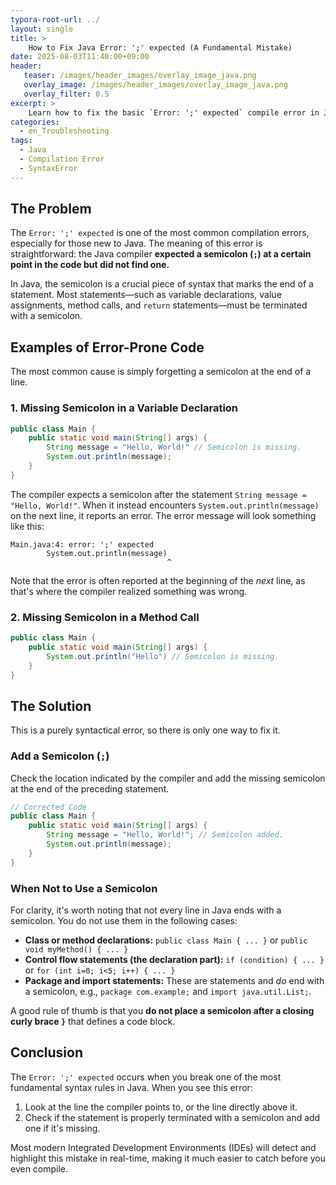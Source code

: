 ```yaml
---
typora-root-url: ../
layout: single
title: >
    How to Fix Java Error: ';' expected (A Fundamental Mistake)
date: 2025-08-03T11:40:00+09:00
header:
   teaser: /images/header_images/overlay_image_java.png
   overlay_image: /images/header_images/overlay_image_java.png
   overlay_filter: 0.5
excerpt: >
    Learn how to fix the basic `Error: ';' expected` compile error in Java, which occurs when you forget to terminate a statement with a semicolon (;).
categories:
  - en_Troubleshooting
tags:
  - Java
  - Compilation Error
  - SyntaxError
---
```


## The Problem

The `Error: ';' expected` is one of the most common compilation errors, especially for those new to Java. The meaning of this error is straightforward: the Java compiler **expected a semicolon (`;`) at a certain point in the code but did not find one.**

In Java, the semicolon is a crucial piece of syntax that marks the end of a statement. Most statements—such as variable declarations, value assignments, method calls, and `return` statements—must be terminated with a semicolon.

## Examples of Error-Prone Code

The most common cause is simply forgetting a semicolon at the end of a line.

### 1. Missing Semicolon in a Variable Declaration

```java
public class Main {
    public static void main(String[] args) {
        String message = "Hello, World!" // Semicolon is missing.
        System.out.println(message);
    }
}
```

The compiler expects a semicolon after the statement `String message = "Hello, World!"`. When it instead encounters `System.out.println(message)` on the next line, it reports an error. The error message will look something like this:

```
Main.java:4: error: ';' expected
        System.out.println(message)
                                   ^
```
Note that the error is often reported at the beginning of the *next* line, as that's where the compiler realized something was wrong.

### 2. Missing Semicolon in a Method Call

```java
public class Main {
    public static void main(String[] args) {
        System.out.println("Hello") // Semicolon is missing.
    }
}
```

## The Solution

This is a purely syntactical error, so there is only one way to fix it.

### Add a Semicolon (`;`)

Check the location indicated by the compiler and add the missing semicolon at the end of the preceding statement.

```java
// Corrected Code
public class Main {
    public static void main(String[] args) {
        String message = "Hello, World!"; // Semicolon added.
        System.out.println(message);
    }
}
```

### When Not to Use a Semicolon

For clarity, it's worth noting that not every line in Java ends with a semicolon. You do not use them in the following cases:

-   **Class or method declarations:** `public class Main { ... }` or `public void myMethod() { ... }`
-   **Control flow statements (the declaration part):** `if (condition) { ... }` or `for (int i=0; i<5; i++) { ... }`
-   **Package and import statements:** These are statements and *do* end with a semicolon, e.g., `package com.example;` and `import java.util.List;`.

A good rule of thumb is that you **do not place a semicolon after a closing curly brace `}`** that defines a code block.

## Conclusion

The `Error: ';' expected` occurs when you break one of the most fundamental syntax rules in Java. When you see this error:

1.  Look at the line the compiler points to, or the line directly above it.
2.  Check if the statement is properly terminated with a semicolon and add one if it's missing.

Most modern Integrated Development Environments (IDEs) will detect and highlight this mistake in real-time, making it much easier to catch before you even compile.
